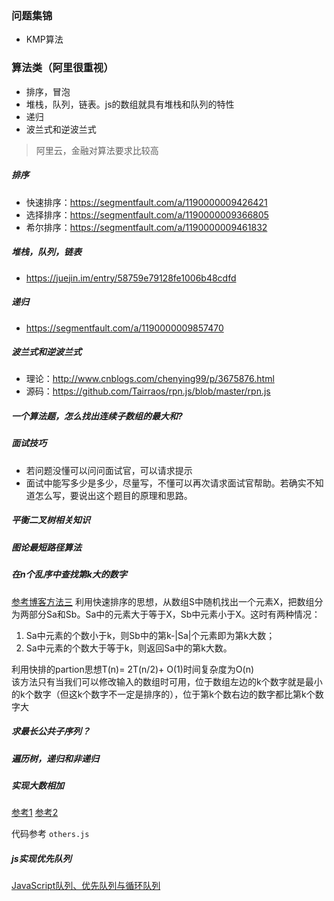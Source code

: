 ### 问题集锦
- KMP算法

### 算法类（阿里很重视）
- 排序，冒泡
- 堆栈，队列，链表。js的数组就具有堆栈和队列的特性
- 递归
- 波兰式和逆波兰式

> 阿里云，金融对算法要求比较高

##### 排序
 
- 快速排序：https://segmentfault.com/a/1190000009426421
- 选择排序：https://segmentfault.com/a/1190000009366805
- 希尔排序：https://segmentfault.com/a/1190000009461832

##### 堆栈，队列，链表
- https://juejin.im/entry/58759e79128fe1006b48cdfd

##### 递归
- https://segmentfault.com/a/1190000009857470

##### 波兰式和逆波兰式
- 理论：http://www.cnblogs.com/chenying99/p/3675876.html
- 源码：https://github.com/Tairraos/rpn.js/blob/master/rpn.js

##### 一个算法题，怎么找出连续子数组的最大和?

##### 面试技巧
- 若问题没懂可以问问面试官，可以请求提示
- 面试中能写多少是多少，尽量写，不懂可以再次请求面试官帮助。若确实不知道怎么写，要说出这个题目的原理和思路。

##### 平衡二叉树相关知识

##### 图论最短路径算法

##### 在n个乱序中查找第k大的数字
[参考博客方法三](http://blog.csdn.net/acceptyly/article/details/47838701)
 利用快速排序的思想，从数组S中随机找出一个元素X，把数组分为两部分Sa和Sb。Sa中的元素大于等于X，Sb中元素小于X。这时有两种情况：

1. Sa中元素的个数小于k，则Sb中的第k-|Sa|个元素即为第k大数；
2. Sa中元素的个数大于等于k，则返回Sa中的第k大数。

 利用快排的partion思想T(n)= 2T(n/2)+ O(1)时间复杂度为O(n)   
 该方法只有当我们可以修改输入的数组时可用，位于数组左边的k个数字就是最小的k个数字（但这k个数字不一定是排序的），位于第k个数右边的数字都比第k个数字大

##### 求最长公共子序列？

##### 遍历树，递归和非递归

##### 实现大数相加
[参考1](https://blog.csdn.net/u014150409/article/details/50984416)
[参考2](http://www.plqblog.com/views/article.php?id=29)

代码参考 `others.js`

##### js实现优先队列
[JavaScript队列、优先队列与循环队列](https://blog.csdn.net/q1056843325/article/details/53121917)



